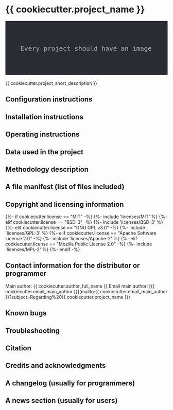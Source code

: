 # {{ cookiecutter.project_name }}
![Image example](res/img/fstimg.png)

{{ cookiecutter.project_short_description }}

## Configuration instructions

## Installation instructions

## Operating instructions

## Data used in the project

## Methodology description

## A file manifest (list of files included)

## Copyright and licensing information
{%- if cookiecutter.license == "MIT" -%}
{%- include 'licenses/MIT' %}
{%- elif cookiecutter.license == "BSD-3" -%}
{%- include 'licenses/BSD-3' %}
{%- elif cookiecutter.license == "GNU GPL v3.0" -%}
{%- include 'licenses/GPL-3' %}
{%- elif cookiecutter.license == "Apache Software License 2.0" -%}
{%- include 'licenses/Apache-2' %}
{%- elif cookiecutter.license == "Mozilla Public License 2.0" -%}
{%- include 'licenses/MPL-2' %}
{%- endif -%}

## Contact information for the distributor or programmer

Main author: {{ cookiecutter.author_full_name }}
Email main author: [{{ cookiecutter.email_main_author }}](mailto:{{ cookiecutter.email_main_author }}?subject=Regarding%20{{ cookiecutter.project_name }})

## Known bugs

## Troubleshooting

## Citation

## Credits and acknowledgments

## A changelog (usually for programmers)

## A news section (usually for users)
